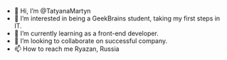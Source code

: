 - 👋 Hi, I’m @TatyanaMartyn
- 👀 I’m interested in being a GeekBrains student, taking my first steps in IT.
- 🌱 I’m currently learning as a front-end developer.
- 💞️ I’m looking to collaborate on successful company.
- 📫 How to reach me Ryazan, Russia

<!---
TatyanaMartyn/TatyanaMartyn is a ✨ special ✨ repository because its `README.md` (this file) appears on your GitHub profile.
You can click the Preview link to take a look at your changes.
--->

